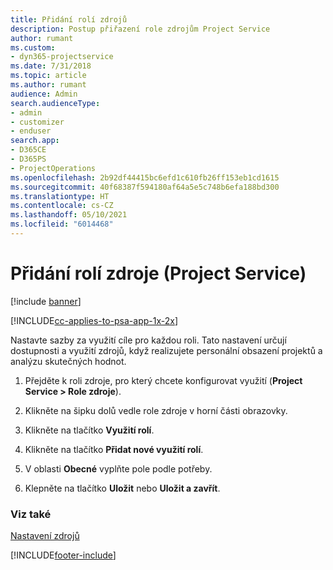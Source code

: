 ```yaml
---
title: Přidání rolí zdrojů
description: Postup přiřazení role zdrojům Project Service
author: rumant
ms.custom:
- dyn365-projectservice
ms.date: 7/31/2018
ms.topic: article
ms.author: rumant
audience: Admin
search.audienceType:
- admin
- customizer
- enduser
search.app:
- D365CE
- D365PS
- ProjectOperations
ms.openlocfilehash: 2b92df44415bc6efd1c610fb26ff153eb1cd1615
ms.sourcegitcommit: 40f68387f594180af64a5e5c748b6efa188bd300
ms.translationtype: HT
ms.contentlocale: cs-CZ
ms.lasthandoff: 05/10/2021
ms.locfileid: "6014468"
---
```

# <a name="add-resource-roles-project-service"></a>Přidání rolí zdroje (Project Service)

[!include [banner](../includes/psa-now-project-operations.md)]

[!INCLUDE[cc-applies-to-psa-app-1x-2x](../includes/cc-applies-to-psa-app-1x-2x.md)]

Nastavte sazby za využití cíle pro každou roli. Tato nastavení určují dostupnosti a využití zdrojů, když realizujete personální obsazení projektů a analýzu skutečných hodnot.  
  
1.  Přejděte k roli zdroje, pro který chcete konfigurovat využití (**Project Service > Role zdroje**).  
  
2.  Klikněte na šipku dolů vedle role zdroje v horní části obrazovky.  
  
3.  Klikněte na tlačítko **Využití rolí**.  
  
4.  Klikněte na tlačítko **Přidat nové využití rolí**.  
  
5.  V oblasti **Obecné** vyplňte pole podle potřeby.  
  
6.  Klepněte na tlačítko **Uložit** nebo **Uložit a zavřít**.  
  
### <a name="see-also"></a>Viz také  
 [Nastavení zdrojů](../psa/set-up-resources.md)


[!INCLUDE[footer-include](../includes/footer-banner.md)]